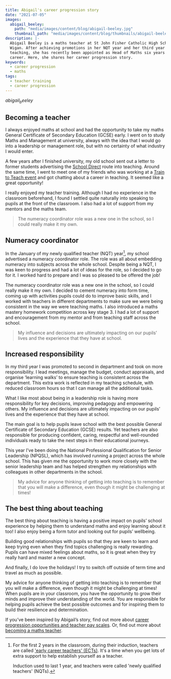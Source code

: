 ```yaml
---
title: Abigail's career progression story
date: "2021-07-05"
images:
  abigail_beeley:
    path: "media/images/content/blog/abigail-beeley.jpg"
    thumbnail_path: "media/images/content/blog/thumbnails/abigail-beeley.jpg"
description: |-
  Abigail Beeley is a maths teacher at St John Fisher Catholic High School in
  Wigan. After achieving promotions in her NQT year and her third year of
  teaching, she has recently been appointed as Head of Maths six years into her
  career. Here, she shares her career progression story.
keywords:
  - career progression
  - maths
tags:
  - teacher training
  - career progression
---
```


$abigail_beeley$

## Becoming a teacher

I always enjoyed maths at school and had the opportunity to take my maths General Certificate of Secondary Education (GCSE) early. I went on to study Maths and Management at university, always with the idea that I would go into a leadership or management role, but with no certainty of what industry I would enter.

A few years after I finished university, my old school sent out a letter to former students advertising the [School Direct](/train-to-be-a-teacher/if-you-have-a-degree) route into teaching. Around the same time, I went to meet one of my friends who was working at a [Train to Teach event](/events) and got chatting about a career in teaching. It seemed like a great opportunity!

I really enjoyed my teacher training. Although I had no experience in the classroom beforehand, I found I settled quite naturally into speaking to pupils at the front of the classroom. I also had a lot of support from my mentors and the maths team.

> The numeracy coordinator role was a new one in the school, so I could really make it my own.

## Numeracy coordinator

In the January of my newly qualified teacher (NQT) year[^1], my school advertised a numeracy coordinator role. The role was all about embedding numeracy into subjects across the whole school. Despite being a NQT, I was keen to progress and had a lot of ideas for the role, so I decided to go for it. I worked hard to prepare and I was so pleased to be offered the job!

The numeracy coordinator role was a new one in the school, so I could really make it my own. I decided to cement numeracy into form time, coming up with activities pupils could do to improve basic skills, and I worked with teachers in different departments to make sure we were being consistent in the way we were teaching maths. I also introduced a maths mastery homework competition across key stage 3. I had a lot of support and encouragement from my mentor and from teaching staff across the school.

> My influence and decisions are ultimately impacting on our pupils’ lives and the experience that they have at school.

## Increased responsibility

In my third year I was promoted to second in department and took on more responsibility. I lead meetings, manage the budget, conduct appraisals, and organise ‘learning walks’ to ensure teaching is consistent across the department. This extra work is reflected in my teaching schedule, with reduced classroom hours so that I can manage all the additional tasks.

What I like most about being in a leadership role is having more responsibility for key decisions, improving pedagogy and empowering others. My influence and decisions are ultimately impacting on our pupils’ lives and the experience that they have at school.

The main goal is to help pupils leave school with the best possible General Certificate of Secondary Education (GCSE) results. Yet teachers are also responsible for producing confident, caring, respectful and well-rounded individuals ready to take the next steps in their educational journeys.

This year I’ve been doing the National Professional Qualification for Senior Leadership (NPQSL), which has involved running a project across the whole school. This has given me the opportunity to work more closely with the senior leadership team and has helped strengthen my relationships with colleagues in other departments in the school.

> My advice for anyone thinking of getting into teaching is to remember that you will make a difference, even though it might be challenging at times!

## The best thing about teaching

The best thing about teaching is having a positive impact on pupils’ school experience by helping them to understand maths and enjoy learning about it too! I also enjoy being a form tutor and looking out for pupils’ wellbeing.

Building good relationships with pupils so that they are keen to learn and keep trying even when they find topics challenging is really rewarding. Pupils can have mixed feelings about maths, so it is great when they try really hard and master a new concept.

And finally, I do love the holidays! I try to switch off outside of term time and travel as much as possible.

My advice for anyone thinking of getting into teaching is to remember that you will make a difference, even though it might be challenging at times! When pupils are in your classroom, you have the opportunity to grow their minds and improve their understanding of the world. You are responsible for helping pupils achieve the best possible outcomes and for inspiring them to build their resilience and determination.

[^1]:
    For the first 2 years in the classroom, during their induction, teachers are called ['early career teachers' (ECTs)](/support-for-early-career-teachers).
    It's a time when you get lots of extra support to help establish yourself as a teacher.

    Induction used to last 1 year, and teachers were called 'newly qualified teachers' (NQTs).

If you’ve been inspired by Abigail’s story, find out more about [career progression opportunities and teacher pay scales](/salaries-and-benefits#career-progression). Or, find out more about [becoming a maths teacher](/subjects/maths).
